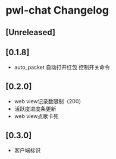 <!-- Keep a Changelog guide -> https://keepachangelog.com -->

# pwl-chat Changelog

## [Unreleased]

## [0.1.8]

- auto_packet 自动打开红包 控制开关命令

## [0.2.0]
- web view记录数限制（200）
- 活跃度进度条更新
- web view点歌卡死

## [0.3.0]

- 客户端标识
